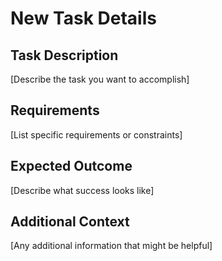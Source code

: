 # New Task Details

<!-- User: Add your task details here -->

## Task Description
[Describe the task you want to accomplish]

## Requirements
[List specific requirements or constraints]

## Expected Outcome
[Describe what success looks like]

## Additional Context
[Any additional information that might be helpful]